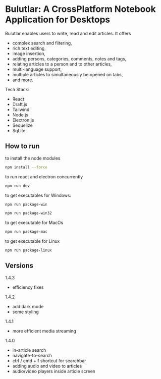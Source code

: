 # Bulutlar: A CrossPlatform Notebook Application for Desktops

Bulutlar enables users to write, read and edit articles. It offers 
- complex search and filtering,
- rich text editing,
- image insertion,
- adding persons, categories, comments, notes and tags,
- relating articles to a person and to other articles,
- multi-language support,
- multiple articles to simultaneously be opened on tabs,
- and more.

Tech Stack:
- React
- Draft.js
- Tailwind
- Node.js
- Electron.js
- Sequelize
- SqLite

## How to run
to install the node modules
``` bash
npm install --force
```
to run react and electron concurrently
``` bash
npm run dev
```
to get executables
for Windows:
``` bash
npm run package-win
```

``` bash
npm run package-win32
```
to get executable for MacOs
``` bash
npm run package-mac
```
to get executable for Linux
``` bash
npm run package-linux
```

## Versions
1.4.3
- efficiency fixes

1.4.2
- add dark mode
- some styling

1.4.1
- more efficient media streaming

1.4.0
- in-article search
- navigate-to-search
- ctrl / cmd + f shortcut for searchbar
- adding audio and video to articles
- audio/video players inside article screen
